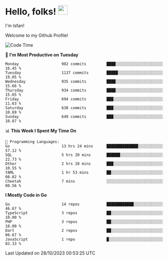 # Hello, folks! <img src="https://raw.githubusercontent.com/MartinHeinz/MartinHeinz/master/wave.gif" width="30px" height="30px" />

I'm Isfan!

Welcome to my Github Profile!

<!--START_SECTION:waka-->
![Code Time](http://img.shields.io/badge/Code%20Time-3%2C009%20hrs%2031%20mins-blue)

📅 **I'm Most Productive on Tuesday** 

```text
Monday                   982 commits         ████░░░░░░░░░░░░░░░░░░░░░   16.45 % 
Tuesday                  1137 commits        █████░░░░░░░░░░░░░░░░░░░░   19.05 % 
Wednesday                935 commits         ████░░░░░░░░░░░░░░░░░░░░░   15.66 % 
Thursday                 934 commits         ████░░░░░░░░░░░░░░░░░░░░░   15.65 % 
Friday                   694 commits         ███░░░░░░░░░░░░░░░░░░░░░░   11.63 % 
Saturday                 638 commits         ███░░░░░░░░░░░░░░░░░░░░░░   10.69 % 
Sunday                   649 commits         ███░░░░░░░░░░░░░░░░░░░░░░   10.87 % 
```


📊 **This Week I Spent My Time On** 

```text
💬 Programming Languages: 
Go                       13 hrs 24 mins      ██████████████░░░░░░░░░░░   57.12 % 
SQL                      5 hrs 20 mins       ██████░░░░░░░░░░░░░░░░░░░   22.73 % 
Other                    2 hrs 28 mins       ███░░░░░░░░░░░░░░░░░░░░░░   10.55 % 
YAML                     1 hr 53 mins        ██░░░░░░░░░░░░░░░░░░░░░░░   08.02 % 
Cheetah                  7 mins              ░░░░░░░░░░░░░░░░░░░░░░░░░   00.56 % 
```

**I Mostly Code in Go** 

```text
Go                       14 repos            ████████████░░░░░░░░░░░░░   46.67 % 
TypeScript               3 repos             ██░░░░░░░░░░░░░░░░░░░░░░░   10.00 % 
PHP                      3 repos             ██░░░░░░░░░░░░░░░░░░░░░░░   10.00 % 
Dart                     2 repos             ██░░░░░░░░░░░░░░░░░░░░░░░   06.67 % 
JavaScript               1 repo              █░░░░░░░░░░░░░░░░░░░░░░░░   03.33 % 
```




 Last Updated on 28/10/2023 00:53:25 UTC
<!--END_SECTION:waka-->

<!--
**isfanazha/isfanazha** is a ✨ _special_ ✨ repository because its `README.md` (this file) appears on your GitHub profile.

Here are some ideas to get you started:

- 🔭 I’m currently working on ...
- 🌱 I’m currently learning ...
- 👯 I’m looking to collaborate on ...
- 🤔 I’m looking for help with ...
- 💬 Ask me about ...
- 📫 How to reach me: ...
- 😄 Pronouns: ...
- ⚡ Fun fact: ...
-->

